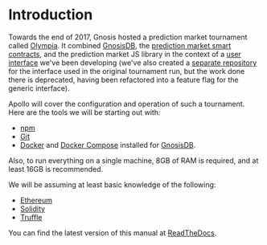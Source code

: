 # Introduction

Towards the end of 2017, Gnosis hosted a prediction market tournament called [Olympia](https://blog.gnosis.pm/announcing-gnosis-olympia-5fb7e16dd259). It combined [GnosisDB](https://github.com/gnosis/pm-trading-db), the [prediction market smart contracts](https://github.com/gnosis/pm-contracts), and the prediction market JS library in the context of a [user interface](https://github.com/gnosis/pm-trading-ui) we've been developing (we've also created a [separate repository](https://github.com/gnosis/olympia-interface) for the interface used in the original tournament run, but the work done there is deprecated, having been refactored into a feature flag for the generic interface).

Apollo will cover the configuration and operation of such a tournament. Here are the tools we will be starting out with:

* [npm](https://www.npmjs.com/)
* [Git](https://git-scm.com/)
* [Docker](https://docs.docker.com/install/) and [Docker Compose](https://docs.docker.com/compose/install/) installed for [GnosisDB](https://github.com/gnosis/pm-trading-db).

Also, to run everything on a single machine, 8GB of RAM is required, and at least 16GB is recommended.

We will be assuming at least basic knowledge of the following:

* [Ethereum](https://www.ethereum.org/)
* [Solidity](https://github.com/ethereum/solidity)
* [Truffle](http://truffleframework.com/)

You can find the latest version of this manual at [ReadTheDocs](https://gnosis-apollo.readthedocs.io/en/latest/).
